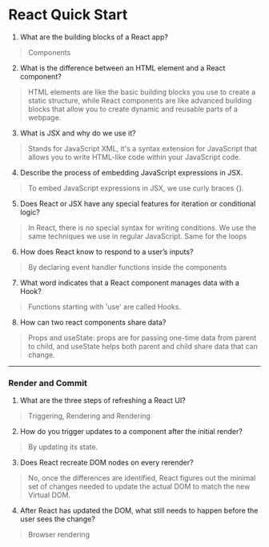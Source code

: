 # React Quick Start



1. What are the building blocks of a React app?

> Components

2. What is the difference between an HTML element and a React component?

> HTML elements are like the basic building blocks you use to create a static structure, while React components are like advanced building blocks that allow you to create dynamic and reusable parts of a webpage.

3. What is JSX and why do we use it?

> Stands for JavaScript XML, it's a syntax extension for JavaScript that allows you to write HTML-like code within your JavaScript code.

4. Describe the process of embedding JavaScript expressions in JSX.

> To embed JavaScript expressions in JSX, we use curly braces {}.

5. Does React or JSX have any special features for iteration or conditional logic?

> In React, there is no special syntax for writing conditions. We use the same techniques we use in regular JavaScript. Same for the loops 

6. How does React know to respond to a user’s inputs?

> By declaring event handler functions inside the components


7. What word indicates that a React component manages data with a Hook?

> Functions starting with 'use' are called Hooks.

8. How can two react components share data?

> Props and useState: props are for passing one-time data from parent to child, and useState helps both parent and child share data that can change.

----

### Render and Commit

1. What are the three steps of refreshing a React UI?

> Triggering, Rendering and Rendering


2. How do you trigger updates to a component after the initial render?

> By updating its state.


3. Does React recreate DOM nodes on every rerender?

> No, once the differences are identified, React figures out the minimal set of changes needed to update the actual DOM to match the new Virtual DOM. 


4. After React has updated the DOM, what still needs to happen before the user sees the change?

> Browser rendering